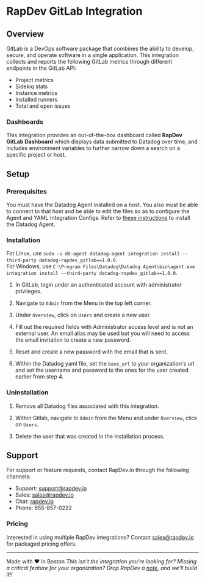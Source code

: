 # RapDev GitLab Integration

## Overview
GitLab is a DevOps software package that combines the ability to develop, secure, and operate software in a single application. This integration collects and reports the following GitLab metrics through different endpoints in the GitLab API:
+ Project metrics
+ Sidekiq stats
+ Instance metrics
+ Installed runners
+ Total and open issues

### Dashboards
This integration provides an out-of-the-box dashboard called **RapDev GitLab Dashboard** which displays data submitted to Datadog over time, and includes environment variables to further narrow down a search on a specific project or host.

## Setup

### Prerequisites
You must have the Datadog Agent installed on a host. You also must be able to connect to that host and be able to edit the files so as to configure the Agent and YAML Integration Configs. Refer to [these instructions][1] to install the Datadog Agent.

### Installation
For Linux, use `sudo -u dd-agent datadog-agent integration install --third-party datadog-rapdev_gitlab==1.0.0`. \
For Windows, use `C:\Program Files\Datadog\Datadog Agent\bin\agent.exe integration install --third-party datadog-rapdev_gitlab==1.0.0`. 

1. In GitLab, login under an authenticated account with administrator privileges.

2. Navigate to `Admin` from the Menu in the top left corner.

3. Under `Overview`, click on `Users` and create a new user.

4. Fill out the required fields with Administrator access level and is not an external user. An email alias may be used but you will need to access the email invitation to create a new password. 

5. Reset and create a new password with the email that is sent.

6. Within the Datadog yaml file, set the `base_url` to your organization's url and set the username and password to the ones for the user created earlier from step 4.

### Uninstallation
1. Remove all Datadog files associated with this integration.

2. Within Gitlab, navigate to `Admin` from the Menu and under `Overview`, click on `Users`.

3. Delete the user that was created in the installation process.

## Support
For support or feature requests, contact RapDev.io through the following channels:
- Support: support@rapdev.io
- Sales: sales@rapdev.io
- Chat: [rapdev.io](https://www.rapdev.io/#Get-in-touch)
- Phone: 855-857-0222

### Pricing

Interested in using multiple RapDev integrations? Contact [sales@rapdev.io](mailto:sales@rapdev.io) for packaged pricing offers.

---
Made with ❤️ in Boston
*This isn't the integration you're looking for? Missing a critical feature for your organization? Drop RapDev a 
[note][2], and we'll build it!!*

[1]: https://docs.datadoghq.com/getting_started/agent/
[2]: mailto:support@rapdev.io
